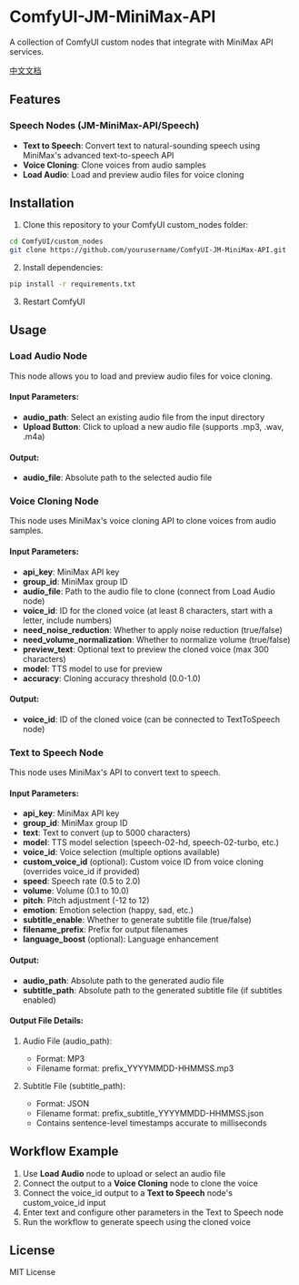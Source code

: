 # ComfyUI-JM-MiniMax-API

A collection of ComfyUI custom nodes that integrate with MiniMax API services.

[中文文档](README_CN.md)

## Features

### Speech Nodes (JM-MiniMax-API/Speech)

- **Text to Speech**: Convert text to natural-sounding speech using MiniMax's advanced text-to-speech API
- **Voice Cloning**: Clone voices from audio samples
- **Load Audio**: Load and preview audio files for voice cloning

## Installation

1. Clone this repository to your ComfyUI custom_nodes folder:
```bash
cd ComfyUI/custom_nodes
git clone https://github.com/yourusername/ComfyUI-JM-MiniMax-API.git
```

2. Install dependencies:
```bash
pip install -r requirements.txt
```

3. Restart ComfyUI

## Usage

### Load Audio Node

This node allows you to load and preview audio files for voice cloning.

#### Input Parameters:
- **audio_path**: Select an existing audio file from the input directory
- **Upload Button**: Click to upload a new audio file (supports .mp3, .wav, .m4a)

#### Output:
- **audio_file**: Absolute path to the selected audio file

### Voice Cloning Node

This node uses MiniMax's voice cloning API to clone voices from audio samples.

#### Input Parameters:
- **api_key**: MiniMax API key
- **group_id**: MiniMax group ID
- **audio_file**: Path to the audio file to clone (connect from Load Audio node)
- **voice_id**: ID for the cloned voice (at least 8 characters, start with a letter, include numbers)
- **need_noise_reduction**: Whether to apply noise reduction (true/false)
- **need_volume_normalization**: Whether to normalize volume (true/false)
- **preview_text**: Optional text to preview the cloned voice (max 300 characters)
- **model**: TTS model to use for preview
- **accuracy**: Cloning accuracy threshold (0.0-1.0)

#### Output:
- **voice_id**: ID of the cloned voice (can be connected to TextToSpeech node)

### Text to Speech Node

This node uses MiniMax's API to convert text to speech.

#### Input Parameters:
- **api_key**: MiniMax API key
- **group_id**: MiniMax group ID
- **text**: Text to convert (up to 5000 characters)
- **model**: TTS model selection (speech-02-hd, speech-02-turbo, etc.)
- **voice_id**: Voice selection (multiple options available)
- **custom_voice_id** (optional): Custom voice ID from voice cloning (overrides voice_id if provided)
- **speed**: Speech rate (0.5 to 2.0)
- **volume**: Volume (0.1 to 10.0)
- **pitch**: Pitch adjustment (-12 to 12)
- **emotion**: Emotion selection (happy, sad, etc.)
- **subtitle_enable**: Whether to generate subtitle file (true/false)
- **filename_prefix**: Prefix for output filenames
- **language_boost** (optional): Language enhancement

#### Output:
- **audio_path**: Absolute path to the generated audio file
- **subtitle_path**: Absolute path to the generated subtitle file (if subtitles enabled)

#### Output File Details:
1. Audio File (audio_path):
   - Format: MP3
   - Filename format: prefix_YYYYMMDD-HHMMSS.mp3
   
2. Subtitle File (subtitle_path):
   - Format: JSON
   - Filename format: prefix_subtitle_YYYYMMDD-HHMMSS.json
   - Contains sentence-level timestamps accurate to milliseconds

## Workflow Example

1. Use **Load Audio** node to upload or select an audio file
2. Connect the output to a **Voice Cloning** node to clone the voice
3. Connect the voice_id output to a **Text to Speech** node's custom_voice_id input
4. Enter text and configure other parameters in the Text to Speech node
5. Run the workflow to generate speech using the cloned voice

## License

MIT License
